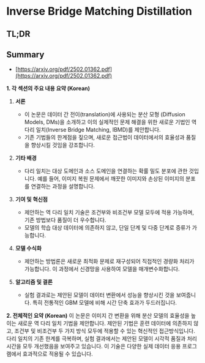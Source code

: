 # Inverse Bridge Matching Distillation
## TL;DR
## Summary
- [https://arxiv.org/pdf/2502.01362.pdf](https://arxiv.org/pdf/2502.01362.pdf)

**1. 각 섹션의 주요 내용 요약 (Korean)**

1. **서론**
   - 이 논문은 데이터 간 전이(translation)에 사용되는 분산 모형 (Diffusion Models, DMs)을 소개하고 이의 실제적인 문제 해결을 위한 새로운 기법인 역 다리 일치(Inverse Bridge Matching, IBMD)를 제안합니다.
   - 기존 기법들의 한계점을 짚으며, 새로운 접근법이 데이터에서의 효율성과 품질을 향상시킬 것임을 강조합니다.

2. **기타 배경**
   - 다리 일치는 대상 도메인과 소스 도메인을 연결하는 확률 밀도 분포에 관한 것입니다. 예를 들어, 이미지 복원 문제에서 깨끗한 이미지와 손상된 이미지의 분포를 연결하는 과정을 설명합니다.

3. **기여 및 혁신점**
   - 제안하는 역 다리 일치 기술은 조건부와 비조건부 모델 모두에 적용 가능하며, 기존 방법보다 품질이 더 우수합니다.
   - 모델의 학습 대상 데이터에 의존하지 않고, 단일 단계 및 다중 단계로 증류가 가능합니다.

4. **모델 수식화**
   - 제안하는 방법론은 새로운 최적화 문제로 재구성되어 직접적인 경량화 처리가 가능합니다. 이 과정에서 신경망을 사용하여 모델을 매개변수화합니다.

5. **알고리즘 및 결론**
   - 실험 결과로는 제안된 모델이 데이터 변환에서 성능을 향상시킨 것을 보여줍니다. 특히 전통적인 GBM 모델에 비해 시간 단축 효과가 두드러집니다.

**2. 전체적인 요약 (Korean)**
이 논문은 이미지 간 변환을 위해 분산 모델의 효율성을 높이는 새로운 역 다리 일치 기법을 제안합니다. 제안된 기법은 훈련 데이터에 의존하지 않고, 조건부 및 비조건부 두 가지 방식 모두에 적용할 수 있는 혁신적인 접근방식입니다. 다리 일치의 기존 한계를 극복하며, 실험 결과에서는 제안된 모델이 시각적 품질과 처리 시간을 모두 개선했음을 보여주고 있습니다. 이 기술은 다양한 실제 데이터 응용 프로그램에서 효과적으로 적용될 수 있습니다.
